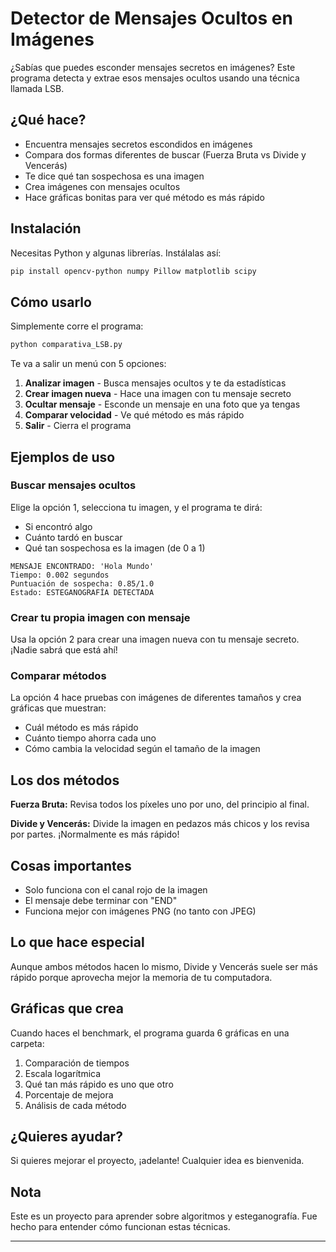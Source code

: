 # Detector de Mensajes Ocultos en Imágenes

¿Sabías que puedes esconder mensajes secretos en imágenes? Este programa detecta y extrae esos mensajes ocultos usando una técnica llamada LSB.

## ¿Qué hace?

- Encuentra mensajes secretos escondidos en imágenes
- Compara dos formas diferentes de buscar (Fuerza Bruta vs Divide y Vencerás)
- Te dice qué tan sospechosa es una imagen
- Crea imágenes con mensajes ocultos
- Hace gráficas bonitas para ver qué método es más rápido

## Instalación

Necesitas Python y algunas librerías. Instálalas así:

```bash
pip install opencv-python numpy Pillow matplotlib scipy
```

## Cómo usarlo

Simplemente corre el programa:

```bash
python comparativa_LSB.py
```

Te va a salir un menú con 5 opciones:

1. **Analizar imagen** - Busca mensajes ocultos y te da estadísticas
2. **Crear imagen nueva** - Hace una imagen con tu mensaje secreto
3. **Ocultar mensaje** - Esconde un mensaje en una foto que ya tengas
4. **Comparar velocidad** - Ve qué método es más rápido
5. **Salir** - Cierra el programa

## Ejemplos de uso

### Buscar mensajes ocultos

Elige la opción 1, selecciona tu imagen, y el programa te dirá:
- Si encontró algo
- Cuánto tardó en buscar
- Qué tan sospechosa es la imagen (de 0 a 1)

```
MENSAJE ENCONTRADO: 'Hola Mundo'
Tiempo: 0.002 segundos
Puntuación de sospecha: 0.85/1.0
Estado: ESTEGANOGRAFÍA DETECTADA
```

### Crear tu propia imagen con mensaje

Usa la opción 2 para crear una imagen nueva con tu mensaje secreto. ¡Nadie sabrá que está ahí!

### Comparar métodos

La opción 4 hace pruebas con imágenes de diferentes tamaños y crea gráficas que muestran:
- Cuál método es más rápido
- Cuánto tiempo ahorra cada uno
- Cómo cambia la velocidad según el tamaño de la imagen

## Los dos métodos

**Fuerza Bruta:** Revisa todos los píxeles uno por uno, del principio al final.

**Divide y Vencerás:** Divide la imagen en pedazos más chicos y los revisa por partes. ¡Normalmente es más rápido!

## Cosas importantes

- Solo funciona con el canal rojo de la imagen
- El mensaje debe terminar con "END"
- Funciona mejor con imágenes PNG (no tanto con JPEG)

## Lo que hace especial

Aunque ambos métodos hacen lo mismo, Divide y Vencerás suele ser más rápido porque aprovecha mejor la memoria de tu computadora.

## Gráficas que crea

Cuando haces el benchmark, el programa guarda 6 gráficas en una carpeta:
1. Comparación de tiempos
2. Escala logarítmica
3. Qué tan más rápido es uno que otro
4. Porcentaje de mejora
5. Análisis de cada método

## ¿Quieres ayudar?

Si quieres mejorar el proyecto, ¡adelante! Cualquier idea es bienvenida.

## Nota

Este es un proyecto para aprender sobre algoritmos y esteganografía. Fue hecho para entender cómo funcionan estas técnicas.

---
